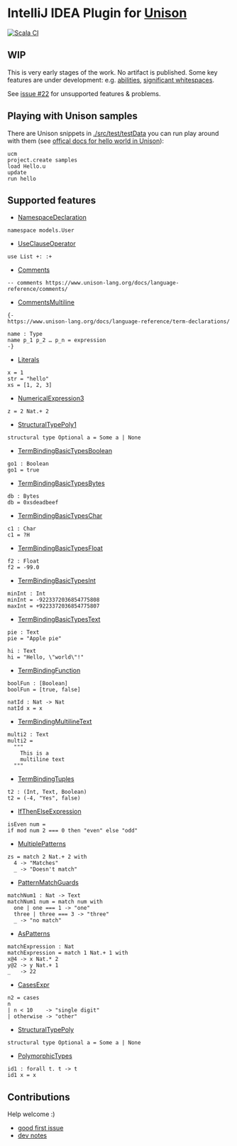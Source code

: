 # IntelliJ IDEA Plugin for [Unison](https://www.unison-lang.org/)
[![Scala CI](https://github.com/dancewithheart/intellij-unison/actions/workflows/scala.yml/badge.svg?branch=main)](https://github.com/dancewithheart/intellij-unison/actions/workflows/scala.yml?query=branch%3Amain)

## WIP
This is very early stages of the work. No artifact is published. Some key features are under development: e.g. [abilities](https://github.com/dancewithheart/intellij-unison/issues/41), [significant whitespaces](https://github.com/dancewithheart/intellij-unison/issues/46).

See [issue #22](https://github.com/dancewithheart/intellij-unison/issues/22) for unsupported features & problems. 

## Playing with Unison samples

There are Unison snippets in [./src/test/testData](./src/test/testData) you can run play around with them (see [offical docs for hello world in Unison](https://www.unison-lang.org/docs/#hello-world)):

```shell
ucm
project.create samples
load Hello.u
update
run hello
```

## Supported features


* [NamespaceDeclaration](./src/test/testData/NamespaceDeclaration.u)
```unison
namespace models.User
```

* [UseClauseOperator](./src/test/testData/UseClauseOperator.u)
```unison
use List +: :+
```

* [Comments](./src/test/testData/Comments.u)
```unison
-- comments https://www.unison-lang.org/docs/language-reference/comments/
```

* [CommentsMultiline](./src/test/testData/CommentsMultiline.u)
```unison
{-
https://www.unison-lang.org/docs/language-reference/term-declarations/

name : Type
name p_1 p_2 … p_n = expression
-}
```

* [Literals](./src/test/testData/Literals.u)
```unison
x = 1
str = "hello"
xs = [1, 2, 3]
```

* [NumericalExpression3](./src/test/testData/NumericalExpression3.u)
```unison
z = 2 Nat.+ 2
```

* [StructuralTypePoly1](./src/test/testData/StructuralTypePoly1.u)
```unison
structural type Optional a = Some a | None
```

* [TermBindingBasicTypesBoolean](./src/test/testData/TermBindingBasicTypesBoolean.u)
```unison
go1 : Boolean
go1 = true
```

* [TermBindingBasicTypesBytes](./src/test/testData/TermBindingBasicTypesBytes.u)
```unison
db : Bytes
db = 0xsdeadbeef
```

* [TermBindingBasicTypesChar](./src/test/testData/TermBindingBasicTypesChar.u)
```unison
c1 : Char
c1 = ?H
```

* [TermBindingBasicTypesFloat](./src/test/testData/TermBindingBasicTypesFloat.u)
```unison
f2 : Float
f2 = -99.0
```

* [TermBindingBasicTypesInt](./src/test/testData/TermBindingBasicTypesInt.u)
```unison
minInt : Int
minInt = -9223372036854775808
maxInt = +9223372036854775807
```

* [TermBindingBasicTypesText](./src/test/testData/TermBindingBasicTypesText.u)
```unison
pie : Text
pie = "Apple pie"

hi : Text
hi = "Hello, \"world\"!"
```

* [TermBindingFunction](./src/test/testData/TermBindingFunction.u)
```unison
boolFun : [Boolean]
boolFun = [true, false]

natId : Nat -> Nat
natId x = x
```

* [TermBindingMultilineText](./src/test/testData/TermBindingMultilineText.u)
```unison
multi2 : Text
multi2 =
  """
    This is a
    multiline text
  """
```

* [TermBindingTuples](./src/test/testData/TermBindingTuples.u)
```unison
t2 : (Int, Text, Boolean)
t2 = (-4, "Yes", false)
```

* [IfThenElseExpression](./src/test/testData/IfThenElseExpression2.u)
```unison
isEven num =
if mod num 2 === 0 then "even" else "odd"
```

* [MultiplePatterns](./src/test/testData/MultiplePatterns.u)
```unison
zs = match 2 Nat.+ 2 with
  4 -> "Matches"
  _ -> "Doesn't match"
```

* [PatternMatchGuards](./src/test/testData/PatternMatchGuards1.u)
```unison
matchNum1 : Nat -> Text
matchNum1 num = match num with
  one | one === 1 -> "one"
  three | three === 3 -> "three"
  _ -> "no match"
```

* [AsPatterns](./src/test/testData/AsPatterns.u)
```unison
matchExpression : Nat
matchExpression = match 1 Nat.+ 1 with
x@4 -> x Nat.* 2
y@2 -> y Nat.+ 1
_   -> 22
```

* [CasesExpr](./src/test/testData/CasesExpr.u)
```unison
n2 = cases
n
| n < 10    -> "single digit"
| otherwise -> "other"
```

* [StructuralTypePoly](./src/test/testData/StructuralTypePoly1.u)
```unison
structural type Optional a = Some a | None
```

* [PolymorphicTypes](./src/test/testData/PolymorphicTypes.u)
```unison
id1 : forall t. t -> t
id1 x = x
```

## Contributions

Help welcome :)
* [good first issue](https://github.com/dancewithheart/intellij-unison/issues?q=is%3Aissue%20state%3Aopen%20label%3A%22good%20first%20issue%22)
* [dev notes](./DEV_NOTES.MD)
